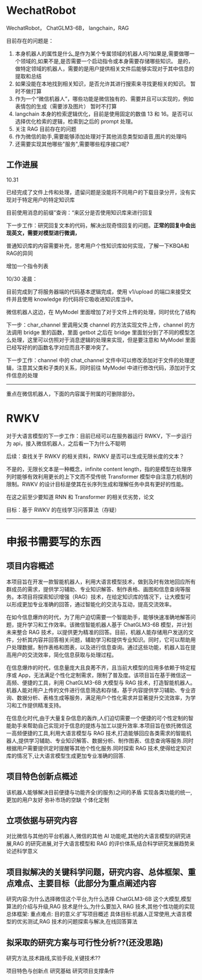 # WechatRobot

WechatRobot， ChatGLM3-6B， langchain，RAG

目前存在的问题是：

1. 本身机器人的属性是什么,是作为某个专属领域的机器人吗?如果是,需要做哪一个领域的,如果不是,是否需要一个启动指令或本身需要存储哪些知识。
   是的，做特定领域的机器人，需要的是用户提供相关文件后能够实现对于其中信息的提取和总结
2. 如果没能在本地找到相关知识，是否允许其进行搜索来寻找更相关的知识。
   暂时不做打算
3. 作为一个“微信机器人”，哪些功能是微信独有的、需要并且可以实现的，例如表情包的生成（需要涉及图片）
   暂时不打算
4. langchain 本身的检索逻辑优化，目前是使用固定的数值 13 和 16。是否可以选择优化检索的逻辑，检索到之后的 prompt 处理。
5. 关注 RAG 目前存在的问题
6. 作为微信的助手,需要能够添加处理对于其他消息类型如语音,图片的处理吗
7. 还需要实现其他哪些"服务",需要哪些程序接口呢?

## 工作进展

10.31

已经完成了文件上传和处理，遗留问题是没能将不同用户的下载目录分开，没有实现对于特定用户的特定知识库

目前使用消息的前缀”查询：“来区分是否使用知识库来进行回复

下一步工作：研究回复文本的代码，解决出现奇怪回复的问题。**正常的回复中会出现英文，需要对模型进行微调，**

普通知识库的内容需要补充，思考用户个性知识库如何实现，了解一下KBQA和RAG的异同

增加一个指令列表


10/30 凌晨：

目前完成到了将服务器端的代码基本逻辑完成，使用 v1/upload 的端口来接受文件并且使用 knowledge 的代码将它吸收进知识库当中。

微信机器人这边，在 MyModel 里面增加了对于文件上传的处理，同时优化了结构

下一步：char_channel 里调用父类 channel 的方法实现文件上传，channel 的方法调用 bridge 里的函数，里面 getbot 之后在 bridge 里面划分到了不同的模型怎么处理，这里可以仿照对于消息逻辑的处理来实现，但是要注意和 MyModel 里面已经写好的的函数名字对应而且不要冲突了。

下一步工作：channel 中的 chat_channel 文件中可以修改添加对于文件的处理逻辑，注意其父类和子类的关系，同时前往 MyModel 中进行修改代码，添加对于文件信息的处理

---

重点在微信机器人，下面的内容属于附属的可删除部分。

# RWKV

对于大语言模型的下一步工作：目前已经可以在服务器运行 RWKV，下一步运行为 api，接入微信机器人，之后看一下为什么不聪明

后续：查找关于 RWKV 的相关资料，RWKV 是否可以生成无限长度的文本？

不是的，无限长文本是一种概念，infinite content length，指的是模型在处理序列时能够有效利用更长的上下文而不受传统 Transformer 模型中自注意力机制的限制。RWKV 的设计目标是使其在长序列生成和理解任务中具有更好的性能。

在这之前至少要知道 RNN 和 Transformer 的相关优劣势，论文

目标：基于 RWKV 的在线学习问答算法（存疑）

---

# 申报书需要写的东西

## 项目内容概述

本项目旨在开发一款智能机器人，利用大语言模型技术，做到及时有效地回应所有群成员的需求，提供学习辅助、专业知识解答、制作表格、画图和信息查询等服务。本项目将探索知识增强（RAG）技术，在给定知识库的情况下，让大模型可以形成更加专业准确的回答，通过智能化的交流与互动，提高交流效率。

在如今信息爆炸的时代，为了用户迫切需要一个智能助手，能够快速准确地解答问题，提升学习和工作效率。该微信智能机器人基于 ChatGLM3-6B 模型，并计划未来整合 RAG 技术，以提供更为精准的回答。目前，机器人能存储用户发送的文件，分析其内容并回答相关问题，辅助学习和提供专业知识。同时，它可以帮助用户处理数据，制作表格和图表，以及进行信息查询。通过这些功能，机器人旨在提高用户的交流效率，简化信息获取与处理过程。

在信息爆炸的时代，信息量庞大且良莠不齐，且当前大模型的应用多依赖于特定程序或 App，无法满足个性化定制需求，限制了普及度。该项目旨在基于微信这一高频、便捷的工具，利用 ChatGLM3-6B 大模型与 RAG 技术，打造智能机器人。机器人能对用户上传的文件进行信息筛选和存储，基于内容提供学习辅助、专业咨询、数据分析、表格生成等服务，满足用户个性化需求并显著提升交流效率，为学习和工作提供精准支持。

在信息化时代,由于大量复杂信息的轰炸,人们迫切需要一个便捷的可个性定制的智能助手来帮助自己实现对于信息的提炼与加工以提升效率.本项目旨在依托微信这一高频便捷的工具,利用大语言模型与 RAG 技术,打造能够回应各类需求的智能机器人,提供学习辅助、专业知识解答、数据分析、制作图表、信息查询等服务.同时根据用户需要提供定时提醒等其他个性化服务.同时探索 RAG 技术,使得给定知识库的情况下,让大语言模型生成更加专业准确的回答.

## 项目特色创新点概述

该机器人能够解决目前便捷与功能齐全(的服务)之间的矛盾
实现各类功能的统一,更加的用户友好
弥补市场的空缺
个体化定制

## 立项依据与研究内容

对比微信与其他的平台机器人,微信的其他 AI 功能呢,其他的大语言模型的研究进展,RAG 的研究进展,对于大语言模型和 RAG 的评价体系,结合科学研究发展趋势来论述科学意义

## 项目拟解决的关键科学问题，研究内容、总体框架、重点难点、主要目标（此部分为重点阐述内容

研究内容:为什么选择微信这个平台,为什么选择 ChatGLM3-6B 这个大模型,模型算法的介绍与升级,RAG 技术是什么,为什么要加入 RAG 技术,其他个性功能的实现
总体框架:
重点难点:
目的意义:扩写项目概述
具体目标:机器人正常使用,大语言模型的优劣测试,RAG 技术的问题探索与解决,在线回答算法

## 拟采取的研究方案与可行性分析??(还没思路)

研究方法,技术路线,实验手段,关键技术??

项目特色与创新点
研究基础
研究项目支撑条件
